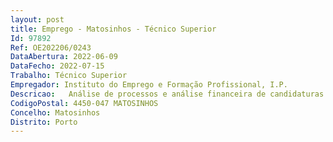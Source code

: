 ```yaml
--- 
layout: post
title: Emprego - Matosinhos - Técnico Superior
Id: 97892
Ref: OE202206/0243
DataAbertura: 2022-06-09
DataFecho: 2022-07-15
Trabalho: Técnico Superior
Empregador: Instituto do Emprego e Formação Profissional, I.P.
Descricao:   Análise de processos e análise financeira de candidaturas  acompanhamento de dossiers técnicos e financeiros    Análise e acompanhamento de cobranças coercivas   Acompanhamento da execução física e financeira   Processamento das autorizações de pagamentos a entidades e de pedidos de aquisição   Coadjuvação na elaboração do orçamento   Visitas a entidades e atendimento.
CodigoPostal: 4450-047 MATOSINHOS
Concelho: Matosinhos
Distrito: Porto
--- 
```

